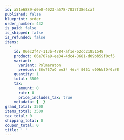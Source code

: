 ```yaml
---
id: a51e6889-d0e0-4023-a578-7037f38e1caf
published: false
blueprint: order
order_number: 432
is_paid: false
is_shipped: false
is_refunded: false
items:
  -
    id: 06ec2f47-113b-4784-af1e-62cc21851548
    product: 66e767a9-ee34-4dc4-8681-d09bb59f0cf5
    variant:
      variant: Polmaraton
      product: 66e767a9-ee34-4dc4-8681-d09bb59f0cf5
    quantity: 1
    total: 3500
    tax:
      amount: 0
      rate: 0
      price_includes_tax: true
    metadata: {  }
grand_total: 3500
items_total: 3500
tax_total: 0
shipping_total: 0
coupon_total: 0
title: ' '
---
```

